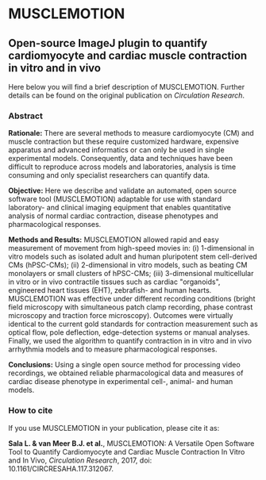 # MUSCLEMOTION
## Open-source ImageJ plugin to quantify cardiomyocyte and cardiac muscle contraction in vitro and in vivo

Here below you will find a brief description of MUSCLEMOTION. Further details can be found on the original publication on *Circulation Research*.

### Abstract

**Rationale:** There are several methods to measure cardiomyocyte (CM) and muscle contraction but these require customized hardware, expensive apparatus and advanced informatics or can only be used in single experimental models. Consequently, data and techniques have been difficult to reproduce across models and laboratories, analysis is time consuming and only specialist researchers can quantify data.

**Objective:** Here we describe and validate an automated, open source software tool (MUSCLEMOTION) adaptable for use with standard laboratory- and clinical imaging equipment that enables quantitative analysis of normal cardiac contraction, disease phenotypes and pharmacological responses.

**Methods and Results:** MUSCLEMOTION allowed rapid and easy measurement of movement from high-speed movies in: (i) 1-dimensional in vitro models such as isolated adult and human pluripotent stem cell-derived CMs (hPSC-CMs); (ii) 2-dimensional in vitro models, such as beating CM monolayers or small clusters of hPSC-CMs; (iii) 3-dimensional multicellular in vitro or in vivo contractile tissues such as cardiac "organoids", engineered heart tissues (EHT), zebrafish- and human hearts. MUSCLEMOTION was effective under different recording conditions (bright field microscopy with simultaneous patch clamp recording, phase contrast microscopy and traction force microscopy). Outcomes were virtually identical to the current gold standards for contraction measurement such as optical flow, pole deflection, edge-detection systems or manual analyses. Finally, we used the algorithm to quantify contraction in in vitro and in vivo arrhythmia models and to measure pharmacological responses.

**Conclusions:** Using a single open source method for processing video recordings, we obtained reliable pharmacological data and measures of cardiac disease phenotype in experimental cell-, animal- and human models.


### How to cite
If you use MUSCLEMOTION in your publication, please cite it as: 

**Sala L. & van Meer B.J. et al.**, MUSCLEMOTION: A Versatile Open Software Tool to Quantify Cardiomyocyte and Cardiac Muscle Contraction In Vitro and In Vivo, *Circulation Research*, 2017, doi: 10.1161/CIRCRESAHA.117.312067. 
